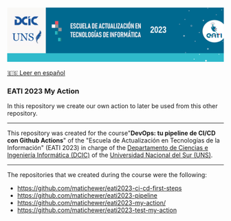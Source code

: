 <p align="center"><img src="assets/banner.png"></img></p>

[🇪🇸 Leer en español](README_ES.md)

### EATI 2023 My Action

In this repository we create our own action to later be used from this other repository.

___

This repository was created for the course"**DevOps: tu pipeline de CI/CD con Github Actions**" of the "Escuela de Actualización en Tecnologías de la Información" (EATI 2023) in charge of the [Departamento de Ciencias e Ingeniería Informática (DCIC)](https://cs.uns.edu.ar/) of the [Universidad Nacional del Sur (UNS)](https://uns.edu.ar/).

___

The repositories that we created during the course were the following:
- https://github.com/matichewer/eati2023-ci-cd-first-steps
- https://github.com/matichewer/eati2023-pipeline
- https://github.com/matichewer/eati2023-my-action/
- https://github.com/matichewer/eati2023-test-my-action
